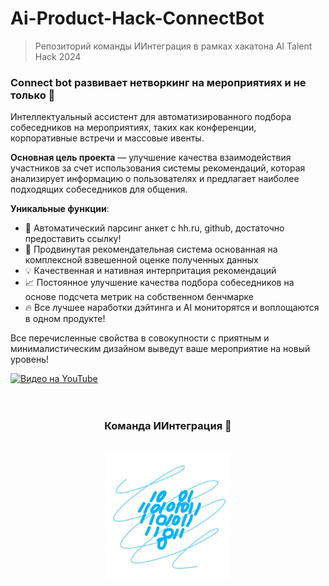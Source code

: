 # Ai-Product-Hack-ConnectBot
> Репозиторий команды ИИнтеграция в рамках хакатона AI Talent Hack 2024

### Connect bot развивает нетворкинг на мероприятиях и не только 🤝 

Интеллектуальный ассистент для автоматизированного подбора собеседников на мероприятиях, таких как конференции, корпоративные встречи и массовые ивенты. 

**Основная цель проекта** — улучшение качества взаимодействия участников за счет использования системы рекомендаций, которая анализирует информацию о пользователях и предлагает наиболее подходящих собеседников для общения.

**Уникальные функции**:

* 🤖 Автоматический парсинг анкет с hh.ru, github, достаточно предоставить ссылку!
* 🎯 Продвинутая рекомендательная система основанная на комплексной взвешенной оценке полученных данных
* 💡 Качественная и нативная интерпритация рекомендаций
* 📈 Постоянное улучшение качества подбора собеседников на основе подсчета метрик на собственном бенчмарке
* 🔥 Все лучшее наработки дэйтинга и AI мониторятся и воплощаются в одном продукте!


Все перечисленные свойства в совокупности с приятным и минималистическим дизайном выведут ваше мероприятие на новый уровень!   


<!-- <video src='./docs/video/demo_tg_video.mkv' width=180/> | <video src='video2.mp4' width=180/> -->

<!-- <video src='https://www.youtube.com/watch?v=oSSHahL8XgE' /> -->

<!-- ![=видео не загрузилось=](https://www.youtube.com/watch?v=oSSHahL8XgE) -->

<!-- https://www.youtube.com/watch?v=YOUTUBE_VIDEO_ID_HERE -->

<!-- <iframe width="560" height="315" src="https://www.youtube.com/embed/oSSHahL8XgE" frameborder="0" allow="accelerometer; autoplay; encrypted-media; gyroscope; picture-in-picture" allowfullscreen></iframe> -->

[![Видео на YouTube](https://img.youtube.com/vi/rmwsualqTjE/0.jpg)](https://www.youtube.com/watch?v=rmwsualqTjE)
<br>
<br>
<br>
<h3 style="text-align: center;">Команда ИИнтеграция 🤝</h3>
<br>
<div style="text-align: center;">
    <img src="logo.png" alt="Логотип" width="200">
</div>
